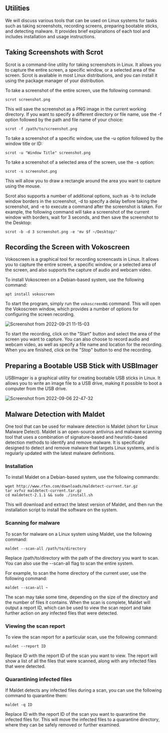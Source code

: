 ## Utilities

We will discuss various tools that can be used on Linux systems for tasks such as taking screenshots, recording screens, preparing bootable sticks, and detecting malware. It provides brief explanations of each tool and includes installation and usage instructions.

## Taking Screenshots with Scrot

Scrot is a command-line utility for taking screenshots in Linux. It allows you to capture the entire screen, a specific window, or a selected area of the screen. Scrot is available in most Linux distributions, and you can install it using the package manager of your distribution.

To take a screenshot of the entire screen, use the following command:

```
scrot screenshot.png
```

This will save the screenshot as a PNG image in the current working directory. If you want to specify a different directory or file name, use the -f option followed by the path and file name of your choice:

```
scrot -f /path/to/screenshot.png
```

To take a screenshot of a specific window, use the -u option followed by the window title or ID:

```
scrot -u "Window Title" screenshot.png
```

To take a screenshot of a selected area of the screen, use the -s option:

```
scrot -s screenshot.png
```

This will allow you to draw a rectangle around the area you want to capture using the mouse.

Scrot also supports a number of additional options, such as -b to include window borders in the screenshot, -d to specify a delay before taking the screenshot, and -e to execute a command after the screenshot is taken. For example, the following command will take a screenshot of the current window with borders, wait for 3 seconds, and then save the screenshot to the Desktop:

```
scrot -b -d 3 screenshot.png -e 'mv $f ~/Desktop/'
```

## Recording the Screen with Vokoscreen

Vokoscreen is a graphical tool for recording screencasts in Linux. It allows you to capture the entire screen, a specific window, or a selected area of the screen, and also supports the capture of audio and webcam video.

To install Vokoscreen on a Debian-based system, use the following command:

```
apt install vokoscreen
```

To start the program, simply run the `vokoscreenNG` command. This will open the Vokoscreen window, which provides a number of options for configuring the screen recording.
    
![Screenshot from 2022-09-21 11-15-03](https://user-images.githubusercontent.com/37275728/191465681-8b4915ad-b8a5-4a69-b05b-d3b25b5e2d95.png)

To start the recording, click on the "Start" button and select the area of the screen you want to capture. You can also choose to record audio and webcam video, as well as specify a file name and location for the recording. When you are finished, click on the "Stop" button to end the recording.


## Preparing a Bootable USB Stick with USBImager

USBImager is a graphical utility for creating bootable USB sticks in Linux. It allows you to write an image file to a USB drive, making it possible to boot a computer from the USB drive.

![Screenshot from 2022-09-06 22-47-32](https://user-images.githubusercontent.com/37275728/188735068-290204a3-e986-49e7-be72-3caf4fa95644.png)

## Malware Detection with Maldet

One tool that can be used for malware detection is Maldet (short for Linux Malware Detect). Maldet is an open-source antivirus and malware scanning tool that uses a combination of signature-based and heuristic-based detection methods to identify and remove malware. It is specifically designed to detect and remove malware that targets Linux systems, and is regularly updated with the latest malware definitions.

### Installation

To install Maldet on a Debian-based system, use the following commands:

```
wget http://www.rfxn.com/downloads/maldetect-current.tar.gz
tar xvfvz maldetect-current.tar.gz
cd maldetect-2.1.1 && sudo ./install.sh
```

This will download and extract the latest version of Maldet, and then run the installation script to install the software on the system.

### Scanning for malware

To scan for malware on a Linux system using Maldet, use the following command:

```
maldet --scan-all /path/to/directory
```

Replace /path/to/directory with the path of the directory you want to scan. You can also use the --scan-all flag to scan the entire system.

For example, to scan the home directory of the current user, use the following command:

```
maldet --scan-all ~
```

The scan may take some time, depending on the size of the directory and the number of files it contains. When the scan is complete, Maldet will output a report ID, which can be used to view the scan report and take further action on any infected files that were detected.

### Viewing the scan report

To view the scan report for a particular scan, use the following command:

```
maldet --report ID
```

Replace ID with the report ID of the scan you want to view. The report will show a list of all the files that were scanned, along with any infected files that were detected.

### Quarantining infected files

If Maldet detects any infected files during a scan, you can use the following command to quarantine them:

```
maldet -q ID
```

Replace ID with the report ID of the scan you want to quarantine the infected files for. This will move the infected files to a quarantine directory, where they can be safely removed or further examined.

